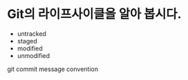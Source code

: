 # Git의 라이프사이클을 알아 봅시다.

- untracked
- staged
- modified
- unmodified

git commit message  convention
